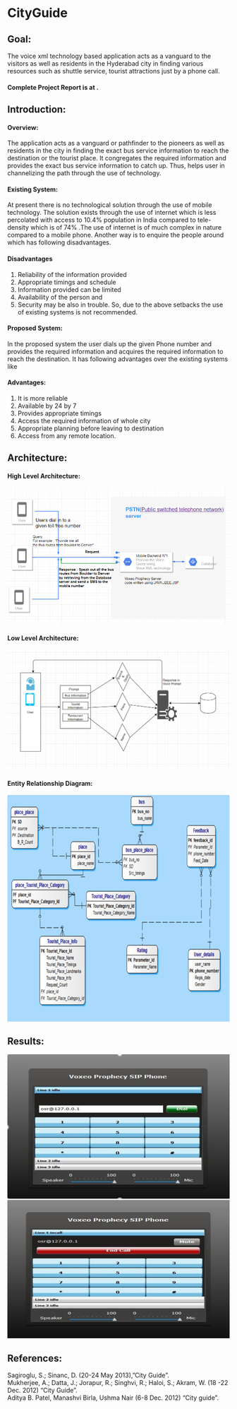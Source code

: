 # CityGuide


## Goal:
The voice xml technology based application acts as a vanguard to the visitors as well as residents in the
Hyderabad city in finding various resources such as shuttle service, tourist attractions just by a phone call.

#### Complete Project Report is at ![]().

## Introduction:
#### Overview:
The application acts as a vanguard or pathfinder to the pioneers as well as residents in the city in finding the exact bus service information to reach the destination or the tourist place. It congregates the required information and provides the exact bus service information to catch up. Thus, helps user in channelizing the path through the use of technology.
#### Existing System:
At present there is no technological solution through the use of mobile technology. The  solution exists through the use of internet which is less percolated  with access to 10.4% population  in India compared to tele-density which is of 74% .The use of internet is of much complex in nature compared to a mobile phone. Another way is to enquire the people around which has following disadvantages.
#### Disadvantages 
1.  Reliability of the information provided
2.  Appropriate timings and schedule
3.  Information provided can be limited
4.  Availability of the person and 
5.  Security may be also in trouble.
So, due to the above setbacks the use of existing systems is not recommended.
#### Proposed System:
In the proposed system the user dials up the given Phone number and provides the required information and acquires the required information to reach the destination. It has following advantages over the existing systems like

#### Advantages:
1.	It is more reliable
2.	Available by 24 by 7 
3.	Provides appropriate timings
4.	Access the required information of whole city
5.	Appropriate planning before leaving to destination 
6.	Access from any remote location.


## Architecture:
#### High Level Architecture:

![](images/HighLevelArchitecture.PNG)
#### Low Level Architecture:
![](images/LowLevelDesign.PNG)

#### Entity Relationship Diagram: 
![](images/ERDiagram.PNG)

## Results: 
![](images/Output1.PNG)
![](images/Output2.PNG)

## References:
Sagiroglu, S.; Sinanc, D. (20-24 May 2013),”City Guide”.  
Mukherjee, A.; Datta, J.; Jorapur, R.; Singhvi, R.; Haloi, S.; Akram, W. (18 -22 Dec. 2012) “City Guide”.  
Aditya B. Patel, Manashvi Birla, Ushma Nair (6-8 Dec. 2012) “City guide”.  
